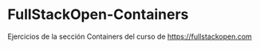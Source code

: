 # FullStackOpen-Containers
Ejercicios de la sección Containers del curso de https://fullstackopen.com
